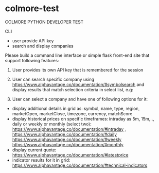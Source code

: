 # colmore-test
COLMORE PYTHON DEVELOPER TEST

CLI 
- user provide API key
- search and display companies

Please build a command line interface or simple flask front-end site that support following features:

1. User provides its own API key that is remembered for the session

2. User can search specific company using
https://www.alphavantage.co/documentation/#symbolsearch and display results that match selection criteria in select list, e.g:

3. User can select a company and have one of following options for it:
- display additional details in grid as:
symbol, name, type, region, marketOpen, marketClose, timezone, currency, matchScore
- display historical prices on specific timeframes:
intraday as 5m, 15m,.., daily or weekly or monthly (select two):
https://www.alphavantage.co/documentation/#intraday , https://www.alphavantage.co/documentation/#daily https://www.alphavantage.co/documentation/#weekly
https://www.alphavantage.co/documentation/#monthly
- display current quote:
https://www.alphavantage.co/documentation/#latestprice
- indicator results for it in grid:
https://www.alphavantage.co/documentation/#technical-indicators